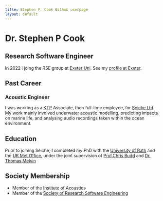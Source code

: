 ```yaml
---
title: Stephen P. Cook Github userpage
layout: default
---
```


# Dr. Stephen P Cook

## Research Software Engineer

In 2022 I joing the <abbr>RSE</abbr> group at [Exeter Uni][exeter].
See my [profile at Exeter][exeter-profile].

## Past Career

### Acoustic Engineer

I was working as a <abbr title="Knowledge Transfer Partnership">KTP</abbr> Associate, then full-time employee, for [Seiche Ltd](https://www.seiche.com).
My work mainly involved underwater acoustic modelling, predicting impacts on
marine life, and analysing audio recordings taken within the ocean environment.


## Education

Prior to joining Seiche, I completed my PhD with the [University of Bath][bath]
and the [UK Met Office][met-office], under the joint supervision of [Prof.Chris
Budd][cbudd] and [Dr. Thomas Melvin][tmelvin]

## Society Membership

 - Member of the [Institute of Acoustics][ioa]
 - Member of the [Society of Research Software Engineering][society-rse]

[exeter]: https://www.exeter.ac.uk
[exeter-profile]: https://www.exeter.ac.uk/research/services/contact/staff/profile/index.php?web_id=Stephen_Cook
[bath]: https://www.bath.ac.uk/
[met-office]: https://www.metoffice.gov.uk/
[cbudd]: https://www.bath.ac.uk/~mascjb/
[tmelvin]: https://www.metoffice.gov.uk/research/people/thomas-melvin
[ioa]: https://www.ioa.org.uk/
[society-rse]: https://www.society-rse.org/
